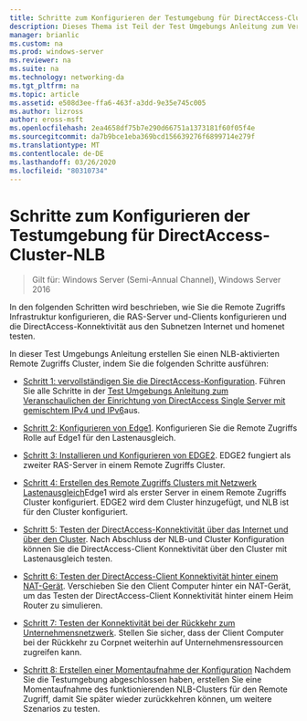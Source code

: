 ```yaml
---
title: Schritte zum Konfigurieren der Testumgebung für DirectAccess-Cluster-NLB
description: Dieses Thema ist Teil der Test Umgebungs Anleitung zum Veranschaulichen von DirectAccess in einem Cluster mit Windows NLB für Windows Server 2016.
manager: brianlic
ms.custom: na
ms.prod: windows-server
ms.reviewer: na
ms.suite: na
ms.technology: networking-da
ms.tgt_pltfrm: na
ms.topic: article
ms.assetid: e508d3ee-ffa6-463f-a3dd-9e35e745c005
ms.author: lizross
author: eross-msft
ms.openlocfilehash: 2ea4658df75b7e290d66751a1373181f60f05f4e
ms.sourcegitcommit: da7b9bce1eba369bcd156639276f6899714e279f
ms.translationtype: MT
ms.contentlocale: de-DE
ms.lasthandoff: 03/26/2020
ms.locfileid: "80310734"
---
```

# <a name="steps-for-configuring-the-directaccess-cluster-nlb-test-lab"></a>Schritte zum Konfigurieren der Testumgebung für DirectAccess-Cluster-NLB

>Gilt für: Windows Server (Semi-Annual Channel), Windows Server 2016

In den folgenden Schritten wird beschrieben, wie Sie die Remote Zugriffs Infrastruktur konfigurieren, die RAS-Server und-Clients konfigurieren und die DirectAccess-Konnektivität aus den Subnetzen Internet und homenet testen.  
  
In dieser Test Umgebungs Anleitung erstellen Sie einen NLB-aktivierten Remote Zugriffs Cluster, indem Sie die folgenden Schritte ausführen:  
  
-   [Schritt 1: vervollständigen Sie die DirectAccess-Konfiguration](STEP-1-Complete-the-DirectAccess-Configuration.md). Führen Sie alle Schritte in der [Test Umgebungs Anleitung zum Veranschaulichen der Einrichtung von DirectAccess Single Server mit gemischtem IPv4 und IPv6](https://go.microsoft.com/fwlink/p/?LinkId=237004)aus.  
  
-   [Schritt 2: Konfigurieren von Edge1](STEP-2-Configure-EDGE1.md). Konfigurieren Sie die Remote Zugriffs Rolle auf Edge1 für den Lastenausgleich.  
  
-   [Schritt 3: Installieren und Konfigurieren von EDGE2](STEP-3-Install-and-Configure-EDGE2.md). EDGE2 fungiert als zweiter RAS-Server in einem Remote Zugriffs Cluster.  
  
-   [Schritt 4: Erstellen des Remote Zugriffs Clusters mit Netzwerk Lastenausgleich](STEP-4-Create-the-Network-Load-Balanced-Remote-Access-Cluster.md)Edge1 wird als erster Server in einem Remote Zugriffs Cluster konfiguriert. EDGE2 wird dem Cluster hinzugefügt, und NLB ist für den Cluster konfiguriert.  
  
-   [Schritt 5: Testen der DirectAccess-Konnektivität über das Internet und über den Cluster](STEP-5-Test-DirectAccess-Connectivity-from-the-Internet-and-Through-the-Cluster.md). Nach Abschluss der NLB-und Cluster Konfiguration können Sie die DirectAccess-Client Konnektivität über den Cluster mit Lastenausgleich testen.  
  
-   [Schritt 6: Testen der DirectAccess-Client Konnektivität hinter einem NAT-Gerät](STEP-6-Test-DirectAccess-Client-Connectivity-from-Behind-a-NAT-Device.md). Verschieben Sie den Client Computer hinter ein NAT-Gerät, um das Testen der DirectAccess-Client Konnektivität hinter einem Heim Router zu simulieren.  
  
-   [Schritt 7: Testen der Konnektivität bei der Rückkehr zum Unternehmensnetzwerk](STEP-7-Test-Connectivity-When-Returning-to-the-Corpnet.md). Stellen Sie sicher, dass der Client Computer bei der Rückkehr zu Corpnet weiterhin auf Unternehmensressourcen zugreifen kann.  
  
-   [Schritt 8: Erstellen einer Momentaufnahme der Konfiguration](da-cluster-nlb-s8-snapshot.md) Nachdem Sie die Testumgebung abgeschlossen haben, erstellen Sie eine Momentaufnahme des funktionierenden NLB-Clusters für den Remote Zugriff, damit Sie später wieder zurückkehren können, um weitere Szenarios zu testen.  
  


